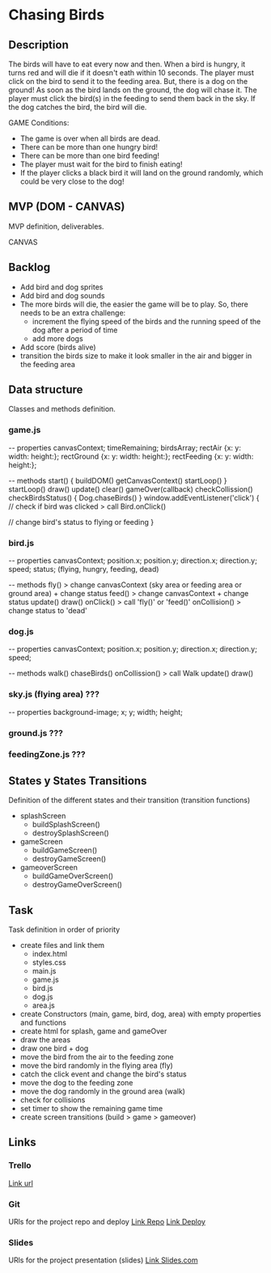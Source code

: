 # Chasing Birds

## Description
The birds will have to eat every now and then. When a bird is hungry, it turns red and will die if it doesn't eath within 10 seconds. The player must click on the bird to send it to the feeding area. But, there is a dog on the ground! As soon as the bird lands on the ground, the dog will chase it. The player must click the bird(s) in the feeding to send them back in the sky. If the dog catches the bird, the bird will die.

GAME Conditions:
- The game is over when all birds are dead.
- There can be more than one hungry bird!
- There can be more than one bird feeding!
- The player must wait for the bird to finish eating!
- If the player clicks a black bird it will land on the ground randomly, which could be very close to the dog!


## MVP (DOM - CANVAS)
MVP definition, deliverables.

CANVAS

## Backlog
- Add bird and dog sprites
- Add bird and dog sounds
- The more birds will die, the easier the game will be to play. So, there needs to be an extra challenge:
  - increment the flying speed of the birds and the running speed of the dog after a period of time
  - add more dogs
- Add score (birds alive)
- transition the birds size to make it look smaller in the air and bigger in the feeding area

## Data structure
Classes and methods definition.

### game.js
-- properties
canvasContext;
timeRemaining;
birdsArray;
rectAir {x: y: width: height:};
rectGround {x: y: width: height:};
rectFeeding {x: y: width: height:};

-- methods
start() {
  buildDOM()
  getCanvasContext()
  startLoop()
}
startLoop()
draw()
update()
clear()
gameOver(callback)
checkCollission()
checkBirdsStatus() {
  Dog.chaseBirds()
}
window.addEventListener('click') {
  // check if bird was clicked > call Bird.onClick()
  
  // change bird's status to flying or feeding
}


### bird.js

-- properties
canvasContext;
position.x;
position.y;
direction.x;
direction.y;
speed;
status; (flying, hungry, feeding, dead)

-- methods
fly() > change canvasContext (sky area or feeding area or ground area) + change status
feed() > change canvasContext + change status
update()
draw()
onClick() > call 'fly()' or 'feed()'
onCollision() > change status to 'dead'

### dog.js

-- properties
canvasContext;
position.x;
position.y;
direction.x;
direction.y;
speed;

-- methods
walk()
chaseBirds()
onCollission() > call Walk
update()
draw()

### sky.js (flying area) ???

-- properties
background-image;
x;
y;
width;
height;

### ground.js ???

### feedingZone.js ???


## States y States Transitions
Definition of the different states and their transition (transition functions)

- splashScreen
  - buildSplashScreen()
  - destroySplashScreen()
- gameScreen
  - buildGameScreen()
  - destroyGameScreen()
- gameoverScreen
  - buildGameOverScreen()
  - destroyGameOverScreen()


## Task
Task definition in order of priority

- create files and link them
  - index.html
  - styles.css
  - main.js
  - game.js
  - bird.js
  - dog.js
  - area.js
- create Constructors (main, game, bird, dog, area) with empty properties and functions
- create html for splash, game and gameOver
- draw the areas
- draw one bird + dog
- move the bird from the air to the feeding zone
- move the bird randomly in the flying area (fly)
- catch the click event and change the bird's status
- move the dog to the feeding zone
- move the dog randomly in the ground area (walk)
- check for collisions
- set timer to show the remaining game time
- create screen transitions (build > game > gameover)


## Links


### Trello
[Link url](https://trello.com)


### Git
URls for the project repo and deploy
[Link Repo](http://github.com)
[Link Deploy](http://github.com)


### Slides
URls for the project presentation (slides)
[Link Slides.com](http://slides.com)
